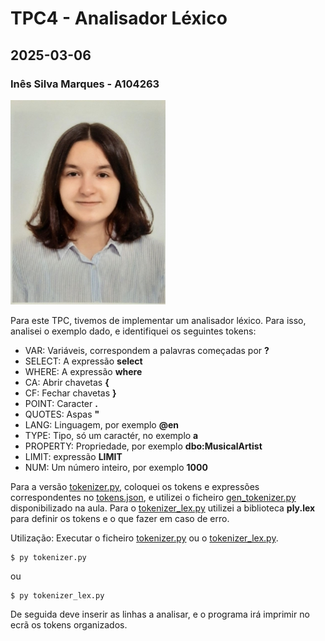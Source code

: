 # TPC4 - Analisador Léxico
## 2025-03-06
### Inês Silva Marques - A104263
![A minha foto](../foto.jpg)

Para este TPC, tivemos de implementar um analisador léxico. Para isso, analisei o exemplo dado, e identifiquei os seguintes tokens:
- VAR: Variáveis, correspondem a palavras começadas por **?**
- SELECT: A expressão **select**
- WHERE: A expressão **where**
- CA: Abrir chavetas **{**
- CF: Fechar chavetas **}**
- POINT: Caracter **.**
- QUOTES: Aspas **"**
- LANG: Linguagem, por exemplo **@en**
- TYPE: Tipo, só um caractér, no exemplo **a**
- PROPERTY: Propriedade, por exemplo **dbo:MusicalArtist**
- LIMIT: expressão **LIMIT**
- NUM: Um número inteiro, por exemplo **1000**


Para a versão [tokenizer.py](tokenizer.py), coloquei os tokens e expressões correspondentes no [tokens.json](tokens.json), e utilizei o ficheiro [gen_tokenizer.py](gen_tokenizer.py) disponibilizado na aula.
Para o [tokenizer_lex.py](tokenizer_lex.py) utilizei a biblioteca **ply.lex** para definir os tokens e o que fazer em caso de erro.

Utilização:
Executar o ficheiro [tokenizer.py](tokenizer.py) ou o [tokenizer_lex.py](tokenizer_lex.py).
```
$ py tokenizer.py
```
ou
```
$ py tokenizer_lex.py
```
De seguida deve inserir as linhas a analisar, e o programa irá imprimir no ecrã os tokens organizados.
